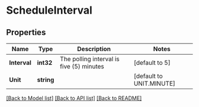 # ScheduleInterval

## Properties
Name | Type | Description | Notes
------------ | ------------- | ------------- | -------------
**Interval** | **int32** | The polling interval is five (5) minutes | [default to 5]
**Unit** | **string** |  | [default to UNIT.MINUTE]

[[Back to Model list]](../README.md#documentation-for-models) [[Back to API list]](../README.md#documentation-for-api-endpoints) [[Back to README]](../README.md)

